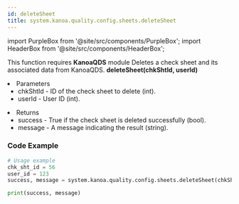 ```yaml
---
id: deleteSheet
title: system.kanoa.quality.config.sheets.deleteSheet
---
```


import PurpleBox from '@site/src/components/PurpleBox';
import HeaderBox from '@site/src/components/HeaderBox';

<PurpleBox>This function requires <b>KanoaQDS</b> module</PurpleBox>
<HeaderBox header="Description">Deletes a check sheet and its associated data from KanoaQDS.</HeaderBox>
<HeaderBox header="Syntax">
    <b>deleteSheet(chkShtId, userId)</b>
    <li> Parameters <br />
        <ul>
            <li>chkShtId - ID of the check sheet to delete (int).</li>
            <li>userId - User ID (int).</li>
        </ul>
    </li>
    <li> Returns <br />
        <ul>
            <li>success - True if the check sheet is deleted successfully (bool).</li>
            <li>message - A message indicating the result (string).</li>
        </ul>
    </li>
</HeaderBox>

### Code Example
```python
# Usage example
chk_sht_id = 56
user_id = 123
success, message = system.kanoa.quality.config.sheets.deleteSheet(chkShtId=chk_sht_id, userId=user_id)

print(success, message)

